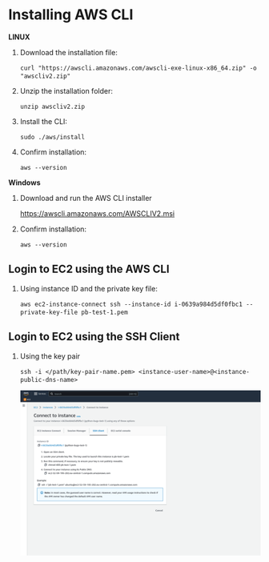 # Installing AWS CLI

**LINUX**

1. Download the installation file:

    ```
    curl "https://awscli.amazonaws.com/awscli-exe-linux-x86_64.zip" -o "awscliv2.zip"
    ```

2. Unzip the installation folder:

    ```
    unzip awscliv2.zip
    ```

3. Install the CLI:

    ```
    sudo ./aws/install
    ```

4. Confirm installation:

    ```
    aws --version
    ```

**Windows**

1. Download and run the AWS CLI installer

    https://awscli.amazonaws.com/AWSCLIV2.msi

2. Confirm installation:

    ```
    aws --version
    ```

## Login to EC2 using the AWS CLI

1. Using instance ID and the private key file:

    ```
    aws ec2-instance-connect ssh --instance-id i-0639a984d5df0fbc1 --private-key-file pb-test-1.pem
    ```

## Login to EC2 using the SSH Client

1. Using the key pair

    ```
    ssh -i </path/key-pair-name.pem> <instance-user-name>@<instance-public-dns-name>
    ```

    ![Example Connection Strings](example_imgs/connection-strings.png)